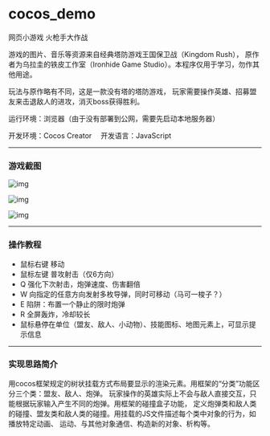 # cocos_demo
网页小游戏 火枪手大作战

游戏的图片、音乐等资源来自经典塔防游戏王国保卫战（Kingdom Rush）， 原作者为乌拉圭的铁皮工作室（Ironhide Game Studio）。本程序仅用于学习，勿作其他用途。

玩法与原作略有不同，这是一款没有塔的塔防游戏， 玩家需要操作英雄、招募盟友来击退敌人的进攻，消灭boss获得胜利。

运行环境：浏览器（由于没有部署到公网，需要先启动本地服务器）

开发环境：Cocos Creator  开发语言：JavaScript

***

### 游戏截图
![img](https://github.com/lichengchen/cocos_demo/blob/main/pics/p1.png)

![img](https://github.com/lichengchen/cocos_demo/blob/main/pics/p2.png)

![img](https://github.com/lichengchen/cocos_demo/blob/main/pics/p3.png)

***

### 操作教程
- 鼠标右键  移动
- 鼠标左键  普攻射击（仅6方向）
- Q 强化下次射击，炮弹速度、伤害翻倍
- W 向指定的任意方向发射多枚导弹，同时可移动（马可一梭子？）
- E 陷阱：布置一个静止的限时炮弹
- R 全屏轰炸，冷却较长
- 鼠标悬停在单位（盟友、敌人、小动物）、技能图标、地图元素上，可显示提示信息

***

### 实现思路简介
用cocos框架规定的树状挂载方式布局要显示的渲染元素。用框架的“分类”功能区分三个类：盟友、敌人、炮弹。 玩家操作的英雄实际上不会与敌人直接交互，只能根据玩家输入产生不同的炮弹。用框架的碰撞盒子功能， 定义炮弹类和敌人类的碰撞、盟友类和敌人类的碰撞。用挂载的JS文件描述每个类中对象的行为，如播放特定动画、 运动、与其他对象通信、构造新的对象、析构等。
